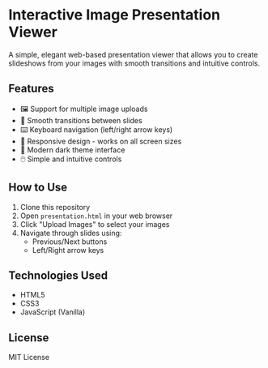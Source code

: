 # Interactive Image Presentation Viewer

A simple, elegant web-based presentation viewer that allows you to create slideshows from your images with smooth transitions and intuitive controls.

## Features

- 🖼️ Support for multiple image uploads
- 🎯 Smooth transitions between slides
- ⌨️ Keyboard navigation (left/right arrow keys)
- 📱 Responsive design - works on all screen sizes
- 🎨 Modern dark theme interface
- 🖱️ Simple and intuitive controls

## How to Use

1. Clone this repository
2. Open `presentation.html` in your web browser
3. Click "Upload Images" to select your images
4. Navigate through slides using:
   - Previous/Next buttons
   - Left/Right arrow keys

## Technologies Used

- HTML5
- CSS3
- JavaScript (Vanilla)

## License

MIT License
